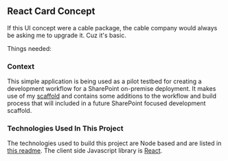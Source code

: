 ## React Card Concept

If this UI concept were a cable package, the cable company would always be asking me to upgrade it. Cuz it's basic. 

Things needed:

### Context
This simple application is being used as a pilot testbed for creating a development workflow for a SharePoint on-premise deployment. It makes use of my [scaffold](https://github.com/moabs81/scaffold2) and contains some additions to the workflow and build process that will included in a future SharePoint focused development scaffold. 

### Technologies Used In This Project
The technologies used to build this project are Node based and are listed in [this readme](https://github.com/moabs81/scaffold2/blob/master/readme.md). The client side Javascript library is [React](https://reactjs.org/). 

